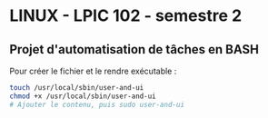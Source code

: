 # LINUX - LPIC 102 - semestre 2

## Projet d'automatisation de tâches en BASH

Pour créer le fichier et le rendre exécutable :

```bash
touch /usr/local/sbin/user-and-ui
chmod +x /usr/local/sbin/user-and-ui
# Ajouter le contenu, puis sudo user-and-ui
```
